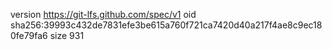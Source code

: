 version https://git-lfs.github.com/spec/v1
oid sha256:39993c432de7831efe3be615a760f721ca7420d40a217f4ae8c9ec180fe79fa6
size 931
